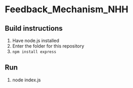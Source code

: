 # Feedback_Mechanism_NHH

## Build instructions
  1. Have node.js installed
  2. Enter the folder for this repository
  3. `npm install express`

## Run
  1. node index.js